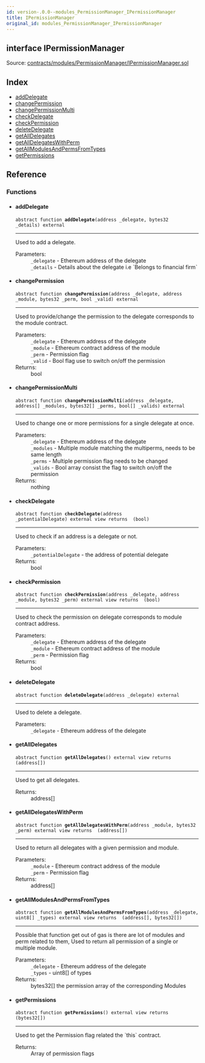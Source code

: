 ```yaml
---
id: version-.0.0--modules_PermissionManager_IPermissionManager
title: IPermissionManager
original_id: modules_PermissionManager_IPermissionManager
---
```


<div class="contract-doc"><div class="contract"><h2 class="contract-header"><span class="contract-kind">interface</span> IPermissionManager</h2><div class="source">Source: <a href="https://github.com/PolymathNetwork/polymath-core/blob/v2.1.0/contracts/modules/PermissionManager/IPermissionManager.sol" target="_blank">contracts/modules/PermissionManager/IPermissionManager.sol</a></div></div><div class="index"><h2>Index</h2><ul><li><a href="modules_PermissionManager_IPermissionManager.html#addDelegate">addDelegate</a></li><li><a href="modules_PermissionManager_IPermissionManager.html#changePermission">changePermission</a></li><li><a href="modules_PermissionManager_IPermissionManager.html#changePermissionMulti">changePermissionMulti</a></li><li><a href="modules_PermissionManager_IPermissionManager.html#checkDelegate">checkDelegate</a></li><li><a href="modules_PermissionManager_IPermissionManager.html#checkPermission">checkPermission</a></li><li><a href="modules_PermissionManager_IPermissionManager.html#deleteDelegate">deleteDelegate</a></li><li><a href="modules_PermissionManager_IPermissionManager.html#getAllDelegates">getAllDelegates</a></li><li><a href="modules_PermissionManager_IPermissionManager.html#getAllDelegatesWithPerm">getAllDelegatesWithPerm</a></li><li><a href="modules_PermissionManager_IPermissionManager.html#getAllModulesAndPermsFromTypes">getAllModulesAndPermsFromTypes</a></li><li><a href="modules_PermissionManager_IPermissionManager.html#getPermissions">getPermissions</a></li></ul></div><div class="reference"><h2>Reference</h2><div class="functions"><h3>Functions</h3><ul><li><div class="item function"><span id="addDelegate" class="anchor-marker"></span><h4 class="name">addDelegate</h4><div class="body"><code class="signature"><span>abstract </span>function <strong>addDelegate</strong><span>(address _delegate, bytes32 _details) </span><span>external </span></code><hr/><div class="description"><p>Used to add a delegate.</p></div><dl><dt><span class="label-parameters">Parameters:</span></dt><dd><div><code>_delegate</code> - Ethereum address of the delegate</div><div><code>_details</code> - Details about the delegate i.e `Belongs to financial firm`</div></dd></dl></div></div></li><li><div class="item function"><span id="changePermission" class="anchor-marker"></span><h4 class="name">changePermission</h4><div class="body"><code class="signature"><span>abstract </span>function <strong>changePermission</strong><span>(address _delegate, address _module, bytes32 _perm, bool _valid) </span><span>external </span></code><hr/><div class="description"><p>Used to provide/change the permission to the delegate corresponds to the module contract.</p></div><dl><dt><span class="label-parameters">Parameters:</span></dt><dd><div><code>_delegate</code> - Ethereum address of the delegate</div><div><code>_module</code> - Ethereum contract address of the module</div><div><code>_perm</code> - Permission flag</div><div><code>_valid</code> - Bool flag use to switch on/off the permission</div></dd><dt><span class="label-return">Returns:</span></dt><dd>bool</dd></dl></div></div></li><li><div class="item function"><span id="changePermissionMulti" class="anchor-marker"></span><h4 class="name">changePermissionMulti</h4><div class="body"><code class="signature"><span>abstract </span>function <strong>changePermissionMulti</strong><span>(address _delegate, address[] _modules, bytes32[] _perms, bool[] _valids) </span><span>external </span></code><hr/><div class="description"><p>Used to change one or more permissions for a single delegate at once.</p></div><dl><dt><span class="label-parameters">Parameters:</span></dt><dd><div><code>_delegate</code> - Ethereum address of the delegate</div><div><code>_modules</code> - Multiple module matching the multiperms, needs to be same length</div><div><code>_perms</code> - Multiple permission flag needs to be changed</div><div><code>_valids</code> - Bool array consist the flag to switch on/off the permission</div></dd><dt><span class="label-return">Returns:</span></dt><dd>nothing</dd></dl></div></div></li><li><div class="item function"><span id="checkDelegate" class="anchor-marker"></span><h4 class="name">checkDelegate</h4><div class="body"><code class="signature"><span>abstract </span>function <strong>checkDelegate</strong><span>(address _potentialDelegate) </span><span>external </span><span>view </span><span>returns  (bool) </span></code><hr/><div class="description"><p>Used to check if an address is a delegate or not.</p></div><dl><dt><span class="label-parameters">Parameters:</span></dt><dd><div><code>_potentialDelegate</code> - the address of potential delegate</div></dd><dt><span class="label-return">Returns:</span></dt><dd>bool</dd></dl></div></div></li><li><div class="item function"><span id="checkPermission" class="anchor-marker"></span><h4 class="name">checkPermission</h4><div class="body"><code class="signature"><span>abstract </span>function <strong>checkPermission</strong><span>(address _delegate, address _module, bytes32 _perm) </span><span>external </span><span>view </span><span>returns  (bool) </span></code><hr/><div class="description"><p>Used to check the permission on delegate corresponds to module contract address.</p></div><dl><dt><span class="label-parameters">Parameters:</span></dt><dd><div><code>_delegate</code> - Ethereum address of the delegate</div><div><code>_module</code> - Ethereum contract address of the module</div><div><code>_perm</code> - Permission flag</div></dd><dt><span class="label-return">Returns:</span></dt><dd>bool</dd></dl></div></div></li><li><div class="item function"><span id="deleteDelegate" class="anchor-marker"></span><h4 class="name">deleteDelegate</h4><div class="body"><code class="signature"><span>abstract </span>function <strong>deleteDelegate</strong><span>(address _delegate) </span><span>external </span></code><hr/><div class="description"><p>Used to delete a delegate.</p></div><dl><dt><span class="label-parameters">Parameters:</span></dt><dd><div><code>_delegate</code> - Ethereum address of the delegate</div></dd></dl></div></div></li><li><div class="item function"><span id="getAllDelegates" class="anchor-marker"></span><h4 class="name">getAllDelegates</h4><div class="body"><code class="signature"><span>abstract </span>function <strong>getAllDelegates</strong><span>() </span><span>external </span><span>view </span><span>returns  (address[]) </span></code><hr/><div class="description"><p>Used to get all delegates.</p></div><dl><dt><span class="label-return">Returns:</span></dt><dd>address[]</dd></dl></div></div></li><li><div class="item function"><span id="getAllDelegatesWithPerm" class="anchor-marker"></span><h4 class="name">getAllDelegatesWithPerm</h4><div class="body"><code class="signature"><span>abstract </span>function <strong>getAllDelegatesWithPerm</strong><span>(address _module, bytes32 _perm) </span><span>external </span><span>view </span><span>returns  (address[]) </span></code><hr/><div class="description"><p>Used to return all delegates with a given permission and module.</p></div><dl><dt><span class="label-parameters">Parameters:</span></dt><dd><div><code>_module</code> - Ethereum contract address of the module</div><div><code>_perm</code> - Permission flag</div></dd><dt><span class="label-return">Returns:</span></dt><dd>address[]</dd></dl></div></div></li><li><div class="item function"><span id="getAllModulesAndPermsFromTypes" class="anchor-marker"></span><h4 class="name">getAllModulesAndPermsFromTypes</h4><div class="body"><code class="signature"><span>abstract </span>function <strong>getAllModulesAndPermsFromTypes</strong><span>(address _delegate, uint8[] _types) </span><span>external </span><span>view </span><span>returns  (address[], bytes32[]) </span></code><hr/><div class="description"><p>Possible that function get out of gas is there are lot of modules and perm related to them, Used to return all permission of a single or multiple module.</p></div><dl><dt><span class="label-parameters">Parameters:</span></dt><dd><div><code>_delegate</code> - Ethereum address of the delegate</div><div><code>_types</code> - uint8[] of types</div></dd><dt><span class="label-return">Returns:</span></dt><dd>bytes32[] the permission array of the corresponding Modules</dd></dl></div></div></li><li><div class="item function"><span id="getPermissions" class="anchor-marker"></span><h4 class="name">getPermissions</h4><div class="body"><code class="signature"><span>abstract </span>function <strong>getPermissions</strong><span>() </span><span>external </span><span>view </span><span>returns  (bytes32[]) </span></code><hr/><div class="description"><p>Used to get the Permission flag related the `this` contract.</p></div><dl><dt><span class="label-return">Returns:</span></dt><dd>Array of permission flags</dd></dl></div></div></li></ul></div></div></div>
